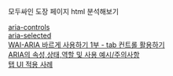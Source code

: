 모두싸인 도장 페이지 html 분석해보기

[aria-controls](https://developer.mozilla.org/en-US/docs/Web/Accessibility/ARIA/Attributes/aria-controls)<br>
[aria-selected](https://developer.mozilla.org/en-US/docs/Web/Accessibility/ARIA/Attributes/aria-selected)<br>
[WAI-ARIA 바르게 사용하기 1부 - tab 컨트롤 활용하기](https://nuli.navercorp.com/community/article/1132879)<br>
[ARIA의 속성,상태,역할 및 사용 예시/주의사항](https://velog.io/@kym123123/ARIA%EC%9D%98%EC%86%8D%EC%84%B1%EC%83%81%ED%83%9C%EC%97%AD%ED%95%A0%EB%B0%8F%EC%82%AC%EC%9A%A9-%EC%98%88%EC%8B%9C%EC%A3%BC%EC%9D%98%EC%82%AC%ED%95%AD)<br>
[탭 UI 적용 사례](https://aoa.gitbook.io/skymimo/aoa-2018/2018-aria/tab)<br>
